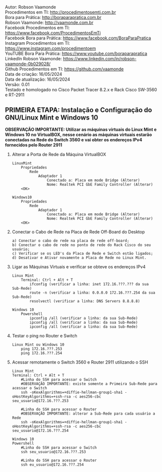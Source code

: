 Autor: Robson Vaamonde<br>
Procedimentos em TI: http://procedimentosemti.com.br<br>
Bora para Prática: http://boraparapratica.com.br<br>
Robson Vaamonde: http://vaamonde.com.br<br>
Facebook Procedimentos em TI: https://www.facebook.com/ProcedimentosEmTi<br>
Facebook Bora para Prática: https://www.facebook.com/BoraParaPratica<br>
Instagram Procedimentos em TI: https://www.instagram.com/procedimentoem<br>
YouTUBE Bora Para Prática: https://www.youtube.com/boraparapratica<br>
LinkedIn Robson Vaamonde: https://www.linkedin.com/in/robson-vaamonde-0b029028/<br>
Github Procedimentos em TI: https://github.com/vaamonde<br>
Data de criação: 16/05/2024<br>
Data de atualização: 16/05/2024<br>
Versão: 0.01<br>
Testado e homologado no Cisco Packet Tracer 8.2.x e Rack Cisco SW-3560 e RT-2911

## PRIMEIRA ETAPA: Instalação e Configuração do GNU/Linux Mint e Windows 10

**OBSERVAÇÃO IMPORTANTE: Utilizar as máquinas virtuais do Linux Mint e Windows 10 no VirtualBOX, nesse cenário as máquinas virtuais estarão conectadas na Rede do Switch 3560 e vai obter os endereços IPv4 fornecidos pelo Router 2911**

01. Alterar a Porta de Rede da Máquina VirtualBOX

		LinuxMint
			Propriedades
				Rede
					Adaptador 1
						Conectado a: Placa em mode Bridge (Alterar)
						Nome: Realtek PCI GbE Family Controller (Alterar)
			<OK>

		Windows10
			Propriedades
				Rede
					Adaptador 1
						Conectado a: Placa em mode Bridge (Alterar)
						Nome: Realtek PCI GbE Family Controller (Alterar)
			<OK>

02. Conectar o Cabo de Rede na Placa de Rede Off-Board do Desktop

		a) Conectar o cabo de rede na placa de rede off-board;
		b) Conectar o cabo de rede no ponto de rede do Rack Cisco do seu usuário;
		c) Verificar se os LED's da Placa de Rede e Switch estão ligados;
		d) Desativar e Ativar novamente a Placa de Rede no Linux Mint.

03. Ligar as Máquinas Virtuais e verificar se obteve os endereços IPv4
	
		Linux Mint
			Terminal: Ctrl + Alt + T 
				ifconfig (verificar a linha: inet 172.16.???.??? da sua Sub-Rede)
				route -n (verificar a linha: 0.0.0.0 172.16.???.254 da sua Sub-Rede)
				resolvectl (verificar a linha: DNS Servers 8.8.8.8)

		Windows 10
			Powershell
				ipconfig /all (verificar a linha: da sua Sub-Rede)
				ipconfig /all (verificar a linha: da sua Sub-Rede)
				ipconfig /all (verificar a linha: da sua Sub-Rede)

04. Testar o ping no Router e Switch

		Linux Mint ou Windows 10 
			ping 172.16.???.253
			ping 172.16.???.254

05. Acessar remotamente o Switch 3560 e Router 2911 utilizando o SSH

		Linux Mint
		Terminal: Ctrl + Alt + T 
			#Linha do SSH para acessar o Switch
			#OBSERVAÇÃO IMPORTANTE: existe somente a Primeira Sub-Rede para acessar o Switch
			ssh -oKexAlgorithms=+diffie-hellman-group1-sha1 -oHostKeyAlgorithms=+ssh-rsa -c aes256-cbc seu_usuario@172.16.???.253
			
			#Linha do SSH para acessar o Router
			#OBSERVAÇÃO IMPORTANTE: alterar a Sub-Rede para cada usuário a Rede
			ssh -oKexAlgorithms=+diffie-hellman-group1-sha1 -oHostKeyAlgorithms=+ssh-rsa -c aes256-cbc seu_usuario@172.16.???.254
		
		Windows 10
		Powershell
			#Linha do SSH para acessar o Switch
			ssh seu_usuario@172.16.???.253

			#Linha do SSH para acessar o Router
			ssh eu_usuario@172.16.???.254
